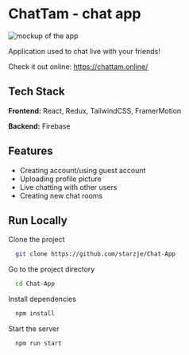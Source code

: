 # ChatTam - chat app

![mockup of the app](https://i.ibb.co/cFbwrVt/mockup-chatapp.jpg)

Application used to chat live with your friends!

Check it out online: https://chattam.online/

## Tech Stack

**Frontend:** React, Redux, TailwindCSS, FramerMotion

**Backend:** Firebase

## Features

- Creating account/using guest account
- Uploading profile picture
- Live chatting with other users
- Creating new chat rooms

## Run Locally

Clone the project

```bash
  git clone https://github.com/starzje/Chat-App
```

Go to the project directory

```bash
  cd Chat-App
```

Install dependencies

```bash
  npm install
```

Start the server

```bash
  npm run start
```
